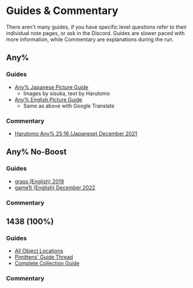 # Guides & Commentary

There aren't many guides, if you have specific level questions refer to their individual note pages, or ask in the Discord. Guides are slower paced with more information, while Commentary are explanations during the run.

## Any%

### Guides

- [Any% Japanese Picture Guide](https://docs.google.com/spreadsheets/d/1c8KWPhAsYNAzDNRmjUyj27HiBqIP9OWXVu8wCx4tVXA/edit#gid=847154455)
  - Images by sisuka, text by Harutomo
- [Any% English Picture Guide](https://docs.google.com/spreadsheets/d/1e_7cXlGeKzbmBQ6DMrWnJ5Sq_Z73WREiaOuaOUQ-GAc/edit?usp=sharing)
  - Same as above with Google Translate

### Commentary

- [Harutomo Any% 25:16 (Japanese) December 2021](https://youtu.be/76CWNB9VwQI)

## Any% No-Boost

### Guides

- [grass (English) 2019](https://www.twitch.tv/videos/539063804)
- [game1t (English) December 2022](https://www.youtube.com/watch?v=5ns_9AyCiRQ&t)

### Commentary

## 1438 (100%)

### Guides

- [All Object Locations](https://docs.google.com/spreadsheets/d/13WdWXcJ-UEKn9ZP2S0Q32AYGMbOTfePucvucg3bJszA/edit#gid=0)
- [Pimittens' Guide Thread](https://www.speedrun.com/katamarireroll/thread/7do2m)
- [Complete Collection Guide](https://steamcommunity.com/sharedfiles/filedetails/?id=2321193322)

### Commentary
